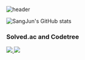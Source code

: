 ![header](https://capsule-render.vercel.app/api?type=waving&color=dafbe1&height=150&section=header&text=Hi%20there%20👋&fontColor=ffffff&fontSize=70&animation=fadeIn&fontAlignY=55)

![SangJun's GitHub stats](https://github-readme-stats-dun-eight-68.vercel.app/api?username=sangjunni&show_icons=true&theme=transparent?count_private=True)

### Solved.ac and Codetree
<a href="https://solved.ac/profile/yoonsj0322"><img src="https://github-readme-solvedac.hyp3rflow.vercel.app/api/?handle=yoonsj0322"/>
<a href="https://solved.ac/profile/yoonsj0322"><img src="http://mazandi.herokuapp.com/api?handle=yoonsj0322&theme=warm"/>
<!--
**SangJunni/SangJunni** is a ✨ _special_ ✨ repository because its `README.md` (this file) appears on your GitHub profile.

Here are some ideas to get you started:

- 🔭 I’m currently working on ...
- 🌱 I’m currently learning ...
- 👯 I’m looking to collaborate on ...
- 🤔 I’m looking for help with ...
- 💬 Ask me about ...
- 📫 How to reach me: ...
- 😄 Pronouns: ...
- ⚡ Fun fact: ...
-->
